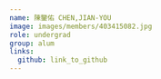 ```yaml
---
name: 陳鑒佑 CHEN,JIAN-YOU 
image: images/members/403415082.jpg 
role: undergrad
group: alum
links:
  github: link_to_github 
---
```

